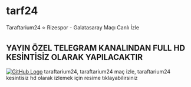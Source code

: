 # tarf24
Taraftarium24 ⭐ Rizespor - Galatasaray Maçı Canlı İzle
## YAYIN ÖZEL TELEGRAM KANALINDAN FULL HD KESİNTİSİZ OLARAK YAPILACAKTIR
[![GitHub Logo](https://github.com/user-attachments/assets/f8fc21f6-ab74-4d84-a6b4-7ae6e95b882e)](https://t.me/calimacizle)
taraftarium24, taraftarium24 maç izle, taraftarium24 kesintisiz hd olarak izlemek için resime tıklayabilirsiniz
